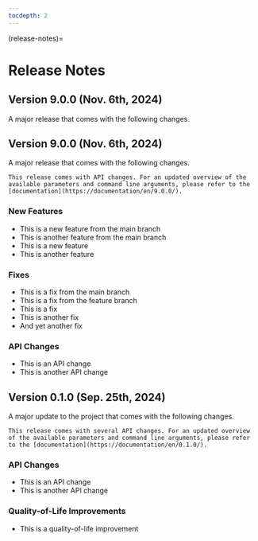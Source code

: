 ```yaml
---
tocdepth: 2
---
```


(release-notes)=

# Release Notes

## Version 9.0.0 (Nov. 6th, 2024)

A major release that comes with the following changes.

## Version 9.0.0 (Nov. 6th, 2024)

A major release that comes with the following changes.

```{warning}
This release comes with API changes. For an updated overview of the available parameters and command line arguments, please refer to the [documentation](https://documentation/en/9.0.0/).
```

### New Features

- This is a new feature from the main branch
- This is another feature from the main branch
- This is a new feature
- This is another feature

### Fixes

- This is a fix from the main branch
- This is a fix from the feature branch
- This is a fix
- This is another fix
- And yet another fix

### API Changes

- This is an API change
- This is another API change

## Version 0.1.0 (Sep. 25th, 2024)

A major update to the project that comes with the following changes.

```{warning}
This release comes with several API changes. For an updated overview of the available parameters and command line arguments, please refer to the [documentation](https://documentation/en/0.1.0/).
```

### API Changes

- This is an API change
- This is another API change

### Quality-of-Life Improvements

- This is a quality-of-life improvement
